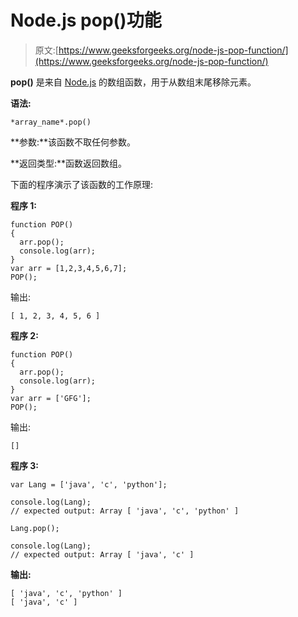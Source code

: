 # Node.js pop()功能

> 原文:[https://www.geeksforgeeks.org/node-js-pop-function/](https://www.geeksforgeeks.org/node-js-pop-function/)

**pop()** 是来自 [Node.js](https://www.geeksforgeeks.org/introduction-to-nodejs/) 的数组函数，用于从数组末尾移除元素。

**语法:**

```
*array_name*.pop()
```

**参数:**该函数不取任何参数。

**返回类型:**函数返回数组。

下面的程序演示了该函数的工作原理:

**程序 1:**

```
function POP()
{
  arr.pop();
  console.log(arr);
}
var arr = [1,2,3,4,5,6,7];
POP();
```

输出:

```
[ 1, 2, 3, 4, 5, 6 ]

```

**程序 2:**

```
function POP()
{
  arr.pop();
  console.log(arr);
}
var arr = ['GFG'];
POP();
```

输出:

```
[]

```

**程序 3:**

```
var Lang = ['java', 'c', 'python'];

console.log(Lang);
// expected output: Array [ 'java', 'c', 'python' ]

Lang.pop();

console.log(Lang);
// expected output: Array [ 'java', 'c' ]
```

**输出:**

```
[ 'java', 'c', 'python' ]
[ 'java', 'c' ]
```